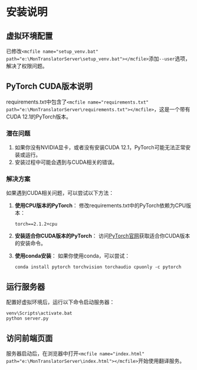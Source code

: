 # 安装说明

## 虚拟环境配置
已修改`<mcfile name="setup_venv.bat" path="e:\MonTranslatorServer\setup_venv.bat"></mcfile>`添加`--user`选项，解决了权限问题。

## PyTorch CUDA版本说明
requirements.txt中包含了`<mcfile name="requirements.txt" path="e:\MonTranslatorServer\requirements.txt"></mcfile>`，这是一个带有CUDA 12.1的PyTorch版本。

### 潜在问题
1. 如果你没有NVIDIA显卡，或者没有安装CUDA 12.1，PyTorch可能无法正常安装或运行。
2. 安装过程中可能会遇到与CUDA相关的错误。

### 解决方案
如果遇到CUDA相关问题，可以尝试以下方法：

1. **使用CPU版本的PyTorch**：
   修改requirements.txt中的PyTorch依赖为CPU版本：
   ```
   torch==2.1.2+cpu
   ```

2. **安装适合你CUDA版本的PyTorch**：
   访问[PyTorch官网](https://pytorch.org/)获取适合你CUDA版本的安装命令。

3. **使用conda安装**：
   如果你使用conda，可以尝试：
   ```
   conda install pytorch torchvision torchaudio cpuonly -c pytorch
   ```

## 运行服务器
配置好虚拟环境后，运行以下命令启动服务器：
```
venv\Scripts\activate.bat
python server.py
```

## 访问前端页面
服务器启动后，在浏览器中打开`<mcfile name="index.html" path="e:\MonTranslatorServer\index.html"></mcfile>`开始使用翻译服务。